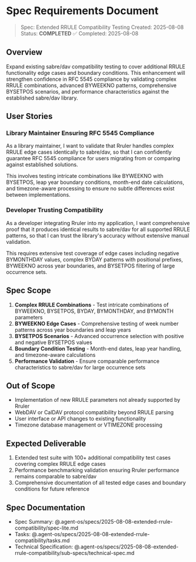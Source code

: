 # Spec Requirements Document

> Spec: Extended RRULE Compatibility Testing
> Created: 2025-08-08
> Status: **COMPLETED** ✅
> Completed: 2025-08-08

## Overview

Expand existing sabre/dav compatibility testing to cover additional RRULE functionality edge cases and boundary conditions. This enhancement will strengthen confidence in RFC 5545 compliance by validating complex RRULE combinations, advanced BYWEEKNO patterns, comprehensive BYSETPOS scenarios, and performance characteristics against the established sabre/dav library.

## User Stories

### Library Maintainer Ensuring RFC 5545 Compliance

As a library maintainer, I want to validate that Rruler handles complex RRULE edge cases identically to sabre/dav, so that I can confidently guarantee RFC 5545 compliance for users migrating from or comparing against established solutions.

This involves testing intricate combinations like BYWEEKNO with BYSETPOS, leap year boundary conditions, month-end date calculations, and timezone-aware processing to ensure no subtle differences exist between implementations.

### Developer Trusting Compatibility

As a developer integrating Rruler into my application, I want comprehensive proof that it produces identical results to sabre/dav for all supported RRULE patterns, so that I can trust the library's accuracy without extensive manual validation.

This requires extensive test coverage of edge cases including negative BYMONTHDAY values, complex BYDAY patterns with positional prefixes, BYWEEKNO across year boundaries, and BYSETPOS filtering of large occurrence sets.

## Spec Scope

1. **Complex RRULE Combinations** - Test intricate combinations of BYWEEKNO, BYSETPOS, BYDAY, BYMONTHDAY, and BYMONTH parameters
2. **BYWEEKNO Edge Cases** - Comprehensive testing of week number patterns across year boundaries and leap years
3. **BYSETPOS Scenarios** - Advanced occurrence selection with positive and negative BYSETPOS values
4. **Boundary Condition Testing** - Month-end dates, leap year handling, and timezone-aware calculations
5. **Performance Validation** - Ensure comparable performance characteristics to sabre/dav for large occurrence sets

## Out of Scope

- Implementation of new RRULE parameters not already supported by Rruler
- WebDAV or CalDAV protocol compatibility beyond RRULE parsing
- User interface or API changes to existing functionality
- Timezone database management or VTIMEZONE processing

## Expected Deliverable

1. Extended test suite with 100+ additional compatibility test cases covering complex RRULE edge cases
2. Performance benchmarking validation ensuring Rruler performance remains comparable to sabre/dav
3. Comprehensive documentation of all tested edge cases and boundary conditions for future reference

## Spec Documentation

- Spec Summary: @.agent-os/specs/2025-08-08-extended-rrule-compatibility/spec-lite.md
- Tasks: @.agent-os/specs/2025-08-08-extended-rrule-compatibility/tasks.md
- Technical Specification: @.agent-os/specs/2025-08-08-extended-rrule-compatibility/sub-specs/technical-spec.md